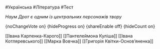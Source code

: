 #Українська #Література #Тест

*Наум Дрот є одним із центральних персонажів твору*

{noChangeVote on}
{hideProgress on}
{shareEnable off}
{hideCount on}

[[Івана Карпенка-Карого]]
[[Пантелеймона Куліша]]
[[Івана Котляревського]]
[[Марка Вовчка]]
[[Григорія Квітки-Основ’яненка]]
